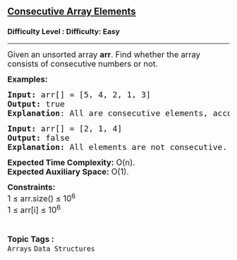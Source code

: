 <h2><a href="https://www.geeksforgeeks.org/problems/consecutive-array-elements2711/1?page=1&category=Arrays&status=attempted&sortBy=accuracy">Consecutive Array Elements</a></h2><h3>Difficulty Level : Difficulty: Easy</h3><hr><div class="problems_problem_content__Xm_eO"><p><span style="font-size: 18px;">Given an unsorted array&nbsp;<strong>arr</strong>. Find whether the array consists of consecutive numbers or not.</span></p>
<p><span style="font-size: 18px;"><strong>Examples:</strong></span></p>
<pre><span style="font-size: 18px;"><strong>Input: </strong>arr[] = [5, 4, 2, 1, 3]
<strong>Output:</strong> true
<strong>Explanation</strong>: All are consecutive elements, according to this order 1, 2, 3, 4 and 5.</span></pre>
<pre><span style="font-size: 18px;"><strong>Input:</strong> arr[] = [2, 1, 4]
<strong>Output:</strong> false<br><strong>Explanation: </strong>All elements are not consecutive.</span></pre>
<p><span style="font-size: 18px;"><strong>Expected Time Complexity:</strong>&nbsp;O(n).<br><strong>Expected Auxiliary Space:</strong> O(1).</span></p>
<p><span style="font-size: 18px;"><strong>Constraints:</strong><br>1 ≤ arr.size() ≤ 10<sup>6<br></sup>1 ≤ arr[i] ≤ 10<sup>6</sup><sup><br></sup></span></p></div><br><p><span style=font-size:18px><strong>Topic Tags : </strong><br><code>Arrays</code>&nbsp;<code>Data Structures</code>&nbsp;